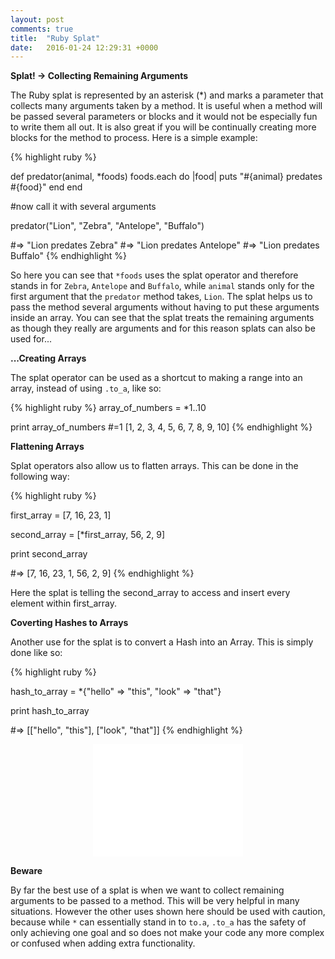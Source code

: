 ```yaml
---
layout: post
comments: true
title:  "Ruby Splat"
date:   2016-01-24 12:29:31 +0000
---
```


<strong> Splat! -> Collecting Remaining Arguments </strong>

The Ruby splat is represented by an asterisk (*) and marks a parameter that collects many arguments taken by a method. It is useful when a method will be passed several parameters or blocks and it would not be especially fun to write them all out. It is also great if you will be continually creating more blocks for the method to process. Here is a simple example:

{% highlight ruby %}

def predator(animal, *foods)
	foods.each do |food|
		puts "#{animal} predates #{food}"
	end
end

#now call it with several arguments

predator("Lion", "Zebra", "Antelope", "Buffalo")

#=> "Lion predates Zebra"
#=> "Lion predates Antelope"
#=> "Lion predates Buffalo"
{% endhighlight %}

So here you can see that `*foods` uses the splat operator and therefore stands in for `Zebra`, `Antelope` and `Buffalo`, while `animal` stands only for the first argument that the `predator` method takes, `Lion`. The splat helps us to pass the method several arguments without having to put these arguments inside an array. You can see that the splat treats the remaining arguments as though they really are arguments and for this reason splats can also be used for...

<strong> ...Creating Arrays </strong>

The splat operator can be used as a shortcut to making a range into an array, instead of using `.to_a`, like so:

{% highlight ruby %}
array_of_numbers = *1..10

print array_of_numbers
#=1 [1, 2, 3, 4, 5, 6, 7, 8, 9, 10]
{% endhighlight %}

<strong> Flattening Arrays </strong>

Splat operators also allow us to flatten arrays. This can be done in the following way:

{% highlight ruby %}

first_array = [7, 16, 23, 1]

second_array = [*first_array, 56, 2, 9]

print second_array

#=> [7, 16, 23, 1, 56, 2, 9]
{% endhighlight %}

Here the splat is telling the second_array to access and insert every element within first_array.

<strong> Coverting Hashes to Arrays </strong>

Another use for the splat is to convert a Hash into an Array. This is simply done like so:

{% highlight ruby %}

hash_to_array = *{"hello" => "this", "look" => "that"}

print hash_to_array

#=> [["hello", "this"], ["look", "that"]]
{% endhighlight %}

<p align="center">
<iframe src="//giphy.com/embed/acj7QJGgBBeUg" width="240" height="180" frameBorder="0" class="giphy-embed" allowFullScreen></iframe></p>

<strong> Beware </strong>

By far the best use of a splat is when we want to collect remaining arguments to be passed to a method. This will be very helpful in many situations. However the other uses shown here should be used with caution, because while `*` can essentially stand in to `to.a`, `.to_a` has the safety of only achieving one goal and so does not make your code any more complex or confused when adding extra functionality.

